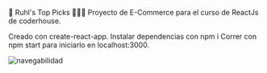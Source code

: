 🎹 Ruhl's Top Picks
👩🏻‍💻 Proyecto de E-Commerce para el curso de ReactJs de coderhouse.

Creado con create-react-app. 
Instalar dependencias con npm i
Correr con npm start para iniciarlo en localhost:3000.


![navegabilidad](https://raw.githubusercontent.com/paularuhl/tiendita-ruhl/main/top-picks-nav-test.gif "Navegabilidad Gif")
